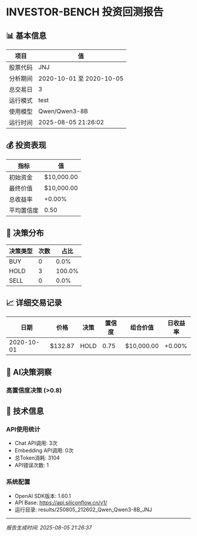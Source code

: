 # INVESTOR-BENCH 投资回测报告

## 📊 基本信息

| 项目 | 值 |
|------|---|
| 股票代码 | JNJ |
| 分析期间 | 2020-10-01 至 2020-10-05 |
| 总交易日 | 3 |
| 运行模式 | test |
| 使用模型 | Qwen/Qwen3-8B |
| 运行时间 | 2025-08-05 21:26:02 |

## 💰 投资表现

| 指标 | 值 |
|------|---|
| 初始资金 | $10,000.00 |
| 最终价值 | $10,000.00 |
| 总收益率 | +0.00% |
| 平均置信度 | 0.50 |

## 🎯 决策分布

| 决策类型 | 次数 | 占比 |
|---------|------|------|
| BUY | 0 | 0.0% |
| HOLD | 3 | 100.0% |
| SELL | 0 | 0.0% |

## 📈 详细交易记录

| 日期 | 价格 | 决策 | 置信度 | 组合价值 | 日收益率 |
|------|------|------|--------|----------|----------|
| 2020-10-01 | $132.87 | HOLD | 0.75 | $10,000.00 | +0.00% |\n| 2020-10-02 | $131.89 | HOLD | 0.75 | $10,000.00 | +0.00% |\n| 2020-10-05 | $133.69 | HOLD | 0.00 | $10,000.00 | +0.00% |\n
## 🧠 AI决策洞察

### 高置信度决策 (>0.8)

## 🔧 技术信息

### API使用统计
- Chat API调用: 3次
- Embedding API调用: 0次  
- 总Token消耗: 3104
- API错误次数: 1

### 系统配置
- OpenAI SDK版本: 1.60.1
- API Base: https://api.siliconflow.cn/v1/
- 运行目录: results/250805_212602_Qwen_Qwen3-8B_JNJ

---
*报告生成时间: 2025-08-05 21:26:37*
